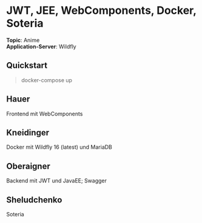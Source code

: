 # JWT, JEE, WebComponents, Docker, Soteria

**Topic**: Anime  
**Application-Server**: Wildfly

## Quickstart

> docker-compose up

## Hauer

Frontend mit WebComponents

## Kneidinger

Docker mit Wildfly 16 (latest) und MariaDB

## Oberaigner

Backend mit JWT und JavaEE; Swagger

## Sheludchenko

Soteria